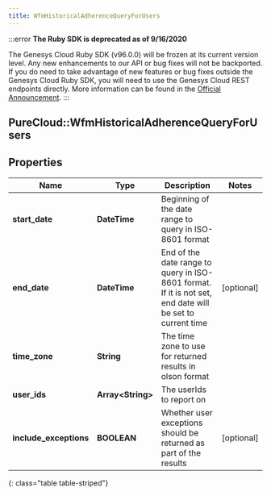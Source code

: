 ```yaml
---
title: WfmHistoricalAdherenceQueryForUsers
---
```


:::error
**The Ruby SDK is deprecated as of 9/16/2020**

The Genesys Cloud Ruby SDK (v96.0.0) will be frozen at its current version level. Any new enhancements to our API or bug fixes will not be backported. If you do need to take advantage of new features or bug fixes outside the Genesys Cloud Ruby SDK, you will need to use the Genesys Cloud REST endpoints directly. More information can be found in the [Official Announcement](https://developer.mypurecloud.com/forum/t/announcement-genesys-cloud-ruby-sdk-end-of-life/8850).
:::


## PureCloud::WfmHistoricalAdherenceQueryForUsers

## Properties

|Name | Type | Description | Notes|
|------------ | ------------- | ------------- | -------------|
| **start_date** | **DateTime** | Beginning of the date range to query in ISO-8601 format | |
| **end_date** | **DateTime** | End of the date range to query in ISO-8601 format. If it is not set, end date will be set to current time | [optional] |
| **time_zone** | **String** | The time zone to use for returned results in olson format | |
| **user_ids** | **Array&lt;String&gt;** | The userIds to report on | |
| **include_exceptions** | **BOOLEAN** | Whether user exceptions should be returned as part of the results | [optional] |
{: class="table table-striped"}


